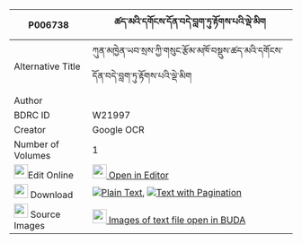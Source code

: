 |P006738|ཚད་མའི་དགོངས་དོན་བདེ་བླག་ཏུ་རྟོགས་པའི་ལྡེ་མིག 
| --- | --- 
|Alternative Title |ཀུན་མཁྱེན་ཡབ་སྲས་ཀྱི་གསུང་རྩོམ་མཁོ་བསྡུས་ཚད་མའི་དགོངས་དོན་བདེ་བླག་ཏུ་རྟོགས་པའི་ལྡེ་མིག
|Author | 
|BDRC ID | W21997
|Creator | Google OCR
|Number of Volumes| 1
|<img width="25" src="https://img.icons8.com/color/25/000000/edit-property.png">Edit Online| [<img width="25" src="https://avatars.githubusercontent.com/u/45091458?s=200&v=4"> Open in Editor](http://editor.openpecha.org/P006738)
|<img width="25" src="https://img.icons8.com/fluent/48/000000/download-2.png"/>  Download | [![](https://img.icons8.com/color/20/000000/txt.png)Plain Text](https://github.com/Openpecha/P006738/releases/download/v1/tsema_i_gong_don_delak_tu_tokp_plain_P006738.zip), [![](https://img.icons8.com/color/20/000000/txt.png)Text with Pagination](https://github.com/Openpecha/P006738/releases/download/v1/tsema_i_gong_don_delak_tu_tokp_pages_P006738.zip)
|<img width="25" src="https://img.icons8.com/plasticine/100/000000/pictures-folder.png"/>  Source Images | [<img width="25" src="https://library.bdrc.io/icons/BUDA-small.svg"> Images of text file open in BUDA](https://library.bdrc.io/show/bdr:W21997)